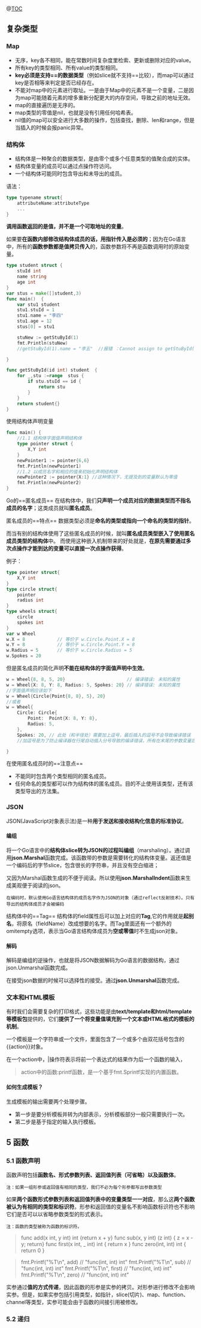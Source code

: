 ﻿
@[TOC](目录)
## 复杂类型
### Map
- 无序，key各不相同，能在常数时间复杂度里检索、更新或删除对应的value。
- 所有key的类型相同、所有value的类型相同。
- **key必须是支持\=\=的数据类型**（例如slice就不支持\==比较），而map可以通过key是否相等来判定是否已经存在。
- 不能对map中的元素进行取址。一是由于Map中的元素不是一个变量，二是因为map可能随着元素的增多重新分配更大的内存空间，导致之前的地址无效。
- map的直接遍历是无序的。
- map类型的零值是nil，也就是没有引用任何哈希表。
- nil值的map可以安全进行大多数的操作，包括查找，删除、len和range，但是当插入的时候会报panic异常。

### 结构体
- 结构体是一种聚合的数据类型，是由零个或多个任意类型的值聚合成的实体。
- 结构体变量的成员可以通过点操作符访问。
- 一个结构体可能同时包含导出和未导出的成员。

语法：
```go
type typename struct{
	attributeName:attributeType
	...
}

```

**调用函数返回的是值，并不是一个可取地址的变量**。

如果要**在函数内部修改结构体成员的话，用指针传入是必须的**；因为在Go语言中，所有的**函数参数都是值拷贝传入**的，函数参数将不再是函数调用时的原始变量。
```go
type student struct {
	stuId int
	name string
	age int
}
var stus = make([]student,3)
func main()  {
	var stu1 student
	stu1.stuId = 1
	stu1.name = "李四"
	stu1.age = 12
	stus[0] = stu1

	stuNew := getStuById(1)
	fmt.Println(stuNew)
	//getStuById(1).name = "李五"  //报错 ：Cannot assign to getStuById(1).name

}

func getStuById(id int) student  {
	for _,stu :=range  stus {
		if stu.stuId == id {
			return stu
		}
	}
	return student{}
}
```

使用结构体声明变量
```go
func main() {
	//1.1 结构体字面值声明结构体
	type pointer struct {
		X,Y int
	}
	newPointer1 := pointer{6,6}
	fmt.Println(newPointer1)
	//1.2 以成员名字和相应的值来初始化声明结构体
	newPointer2 := pointer{X:1} //这种情况下，无提及到的变量默认为零值
	fmt.Println(newPointer2)
}

```

Go的==匿名成员==
在结构体中，我们**只声明一个成员对应的数据类型而不指名成员的名字**；这类成员就叫**匿名成员**。

匿名成员的==特点==
数据类型必须是**命名的类型或指向一个命名的类型的指针**。

而当有别的结构体使用了这些匿名成员的时候，就叫**匿名成员类型嵌入了使用匿名成员类型的结构体**中。
而使用这种嵌入机制带来的好处就是，**在原先需要通过多次点操作才能到达的变量可以直接一次点操作获得**。

例子：
```go
type pointer struct{
	X,Y int
}
type circle struct{
	pointer
	radius int
}
type wheels struct{
	circle
	spokes int
}
var w Wheel
w.X = 8            // 等价于 w.Circle.Point.X = 8
w.Y = 8            // 等价于 w.Circle.Point.Y = 8
w.Radius = 5       // 等价于 w.Circle.Radius = 5
w.Spokes = 20
```
但是匿名成员的简化声明**不能在结构体的字面值声明中生效**。
```go
w = Wheel{8, 8, 5, 20}                       // 编译错误: 未知的属性
w = Wheel{X: 8, Y: 8, Radius: 5, Spokes: 20} // 编译错误: 未知的属性
//字面值声明应该如下
w = Wheel{Circle{Point{8, 8}, 5}, 20}
//或者
w = Wheel{
    Circle: Circle{
        Point:  Point{X: 8, Y: 8},
        Radius: 5,
    },
    Spokes: 20, // 此处（和半径处）需要加上逗号，最后插入的逗号不会导致编译错误
    //加逗号是为了防止编译器在行尾自动插入分号导致的编译错误，所有在末尾的参数变量后面显式加逗号。

}
```
在使用匿名成员时的==注意点==
- 不能同时包含两个类型相同的匿名成员。
- 任何命名的类型都可以作为结构体的匿名成员。目的不止使用该类型，还有该类型导出的方法集。

### JSON
JSON(JavaScript对象表示法)是一种**用于发送和接收结构化信息的标准协议**。

#### 编组
将一个Go语言中的**结构体slice转为JSON的过程叫编组**（marshaling）。通过调用**json.Marshal**函数完成。该函数带的参数是需要转化的结构体变量。返还值是一个编码后的字节slice，包含很长的字符串，并且没有空白缩进；

又因为Marshal函数生成的不便于阅读。所以使用**json.MarshalIndent**函数来生成美观便于阅读的json。

`在编码时，默认使用Go语言结构体的成员名字作为JSON的对象（通过reflect反射技术）。只有导出的结构体成员才会被编码`

结构体中的==Tag==
结构体的field属性后可以加上对应的**Tag**,它的作用就是**起别名**，将原名（fieldName）改成想要的名字。而Tag里面还有一个额外的omitempty选项，表示当Go语言结构体成员为**空或零值**时不生成json对象。

#### 解码
解码是编组的逆操作，也就是将JSON数据解码为Go语言的数据结构，通过json.Unmarshal函数完成。

在接受json数据的时候可以选择性的接受。通过**json.Unmarshal**函数完成。

### 文本和HTML模板
有时我们会需要复杂的打印格式，这些功能是由**text/template和html/template等模板包**提供的，它们**提供了一个将变量值填充到一个文本或HTML格式的模板的机制**。

一个模板是一个字符串或一个文件，里面包含了一个或多个由双花括号包含的{{action}}对象。

在一个action中，|操作符表示将前一个表达式的结果作为后一个函数的输入，

>action中的函数:printf函数，是一个基于fmt.Sprintf实现的内置函数。

#### 如何生成模板？
生成模板的输出需要两个处理步骤。
- 第一步是要分析模板并转为内部表示，分析模板部分一般只需要执行一次。
- 第二步是基于指定的输入执行模板。

## 5 函数

### 5.1 函数声明
函数声明包括**函数名、形式参数列表、返回值列表（可省略）以及函数体**。

`注：如果一组形参或返回值有相同的类型，我们不必为每个形参都写出参数类型`

如果**两个函数形式参数列表和返回值列表中的变量类型一一对应**，那么这**两个函数被认为有相同的类型和标识符**。形参和返回值的变量名不影响函数标识符也不影响它们是否可以以省略参数类型的形式表示。

`注：函数的类型被称为函数的标识符。`
>func add(x int, y int) int   {return x + y}
func sub(x, y int) (z int)   { z = x - y; return}
func first(x int, _ int) int { return x }
func zero(int, int) int      { return 0 }

>fmt.Printf("%T\n", add)   // "func(int, int) int"
fmt.Printf("%T\n", sub)   // "func(int, int) int"
fmt.Printf("%T\n", first) // "func(int, int) int"
fmt.Printf("%T\n", zero)  // "func(int, int) int"

实参通过**值的方式传递**，因此函数的形参是实参的拷贝。对形参进行修改不会影响实参。但是，如果实参包括引用类型，如指针，slice(切片)、map、function、channel等类型，实参可能会由于函数的间接引用被修改。

### 5.2 递归
